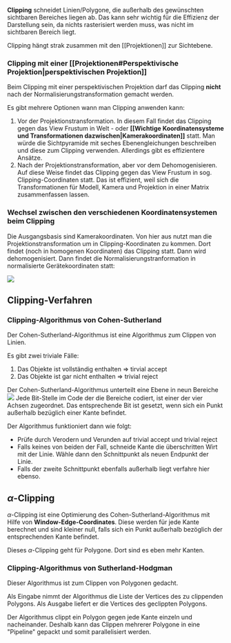 **Clipping** schneidet Linien/Polygone, die außerhalb des gewünschten sichtbaren Bereiches liegen ab. Das kann sehr wichtig für die Effizienz der Darstellung sein, da nichts rasterisiert werden muss, was nicht im sichtbaren Bereich liegt.

Clipping hängt strak zusammen mit den [[Projektionen]] zur Sichtebene.

### Clipping mit einer [[Projektionen#Perspektivische Projektion|perspektivischen Projektion]] 

Beim Clipping mit einer perspektivischen Projektion darf das Clipping **nicht** nach der Normalisierungstransformation gemacht werden.

Es gibt mehrere Optionen wann man Clipping anwenden kann:

1. Vor der Projektionstransformation.
   In diesem Fall findet das Clipping gegen das View Frustum in Welt - oder **[[Wichtige Koordinatensysteme und Transformationen dazwischen|Kamerakoordinaten]]** statt. Man würde die Sichtpyramide mit seches Ebenengleichungen beschreiben und diese zum Clipping verwenden. 
   Allerdings gibt es effizientere Ansätze.
2. Nach der Projektionstransformation, aber vor dem Dehomogenisieren.
   Auf diese Weise findet das Clipping gegen das View Frustum in sog. Clipping-Coordinaten statt.
   Das ist effizient, weil sich die Transformationen für Modell, Kamera und Projektion in einer Matrix zusammenfassen lassen.

### Wechsel zwischen den verschiedenen Koordinatensystemen beim Clipping

Die Ausgangsbasis sind Kamerakoordinaten.
Von hier aus nutzt man die Projektionstransformation um in Clipping-Koordinaten zu kommen.
Dort findet (noch in homogenen Koordinaten) das Clipping statt. Dann wird dehomogenisiert. 
Dann findet die Normalisierungstranformation in normalisierte Gerätekoordinaten statt:

![](clipping_coordinate_systems.png)


## Clipping-Verfahren

### Clipping-Algorithmus von Cohen-Sutherland

Der Cohen-Sutherland-Algorithmus ist eine Algorithmus zum Clippen von Linien.

Es gibt zwei triviale Fälle:
1. Das Objekte ist vollständig enthalten => tirvial accept
2. Das Objekte ist gar nicht enthalten => trivial reject

Der Cohen-Sutherland-Algorithmus unterteilt eine Ebene in neun Bereiche
![](cohen_sutherland_separation.png)
Jede Bit-Stelle im Code der die Bereiche codiert, ist einer der vier Achsen zugeordnet.
Das entsprechende Bit ist gesetzt, wenn sich ein Punkt außerhalb bezüglich einer Kante befindet.

Der Algorithmus funktioniert dann wie folgt:
- Prüfe durch Verodern und Verunden auf trivial accept und trivial reject
- Falls keines von beiden der Fall, schneide Kante die überschritten Wirt mit der Linie. Wähle dann den Schnittpunkt als neuen Endpunkt der Linie.
- Falls der zweite Schnittpunkt ebenfalls außerhalb liegt verfahre hier ebenso.

## $\alpha$-Clipping

$\alpha$-Clipping ist eine Optimierung des Cohen-Sutherland-Algorithmus mit Hilfe von **Window-Edge-Coordinates**. Diese werden für jede Kante berechnet und sind kleiner null, falls sich ein Punkt außerhalb bezöglich der entsprechenden Kante befindet. 

Dieses $\alpha$-Clipping geht für Polygone. Dort sind es eben mehr Kanten.


### Clipping-Algorithmus von Sutherland-Hodgman

Dieser Algorithmus ist zum Clippen von Polygonen gedacht.

Als Eingabe nimmt der Algorithmus die Liste der Vertices des zu clippenden Polygons.
Als Ausgabe liefert er die Vertices des geclippten Polygons.

Der Algorithmus clippt ein Polygon gegen jede Kante einzeln und nacheinander. Deshalb kann das Clippen mehrerer Polygone in eine "Pipeline" gepackt und somit parallelisiert werden.
